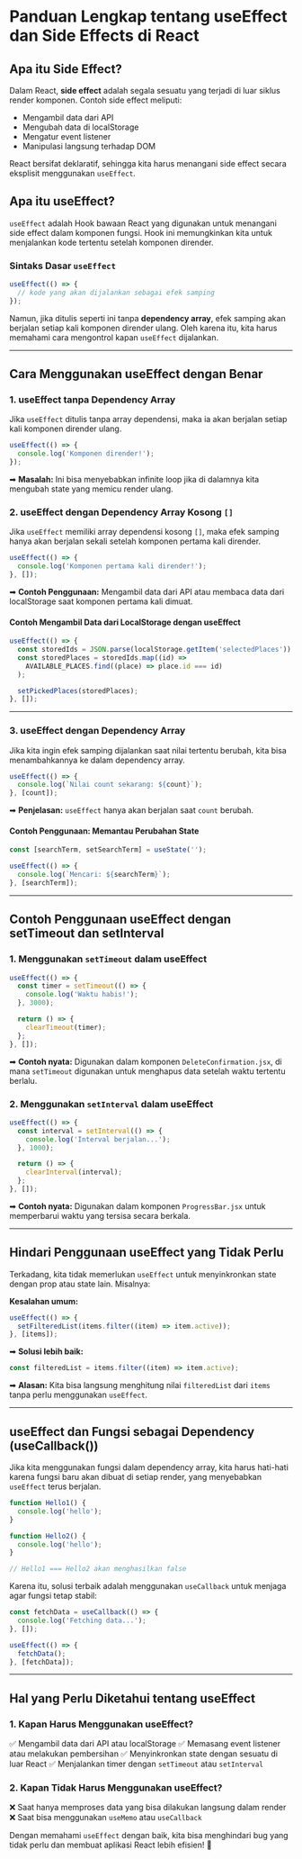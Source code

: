 # Panduan Lengkap tentang useEffect dan Side Effects di React

## Apa itu Side Effect?

Dalam React, **side effect** adalah segala sesuatu yang terjadi di luar siklus render
komponen. Contoh side effect meliputi:

- Mengambil data dari API
- Mengubah data di localStorage
- Mengatur event listener
- Manipulasi langsung terhadap DOM

React bersifat deklaratif, sehingga kita harus menangani side effect secara eksplisit
menggunakan `useEffect`.

## Apa itu useEffect?

`useEffect` adalah Hook bawaan React yang digunakan untuk menangani side effect dalam
komponen fungsi. Hook ini memungkinkan kita untuk menjalankan kode tertentu setelah
komponen dirender.

### Sintaks Dasar `useEffect`

```javascript
useEffect(() => {
  // kode yang akan dijalankan sebagai efek samping
});
```

Namun, jika ditulis seperti ini tanpa **dependency array**, efek samping akan
berjalan setiap kali komponen dirender ulang. Oleh karena itu, kita harus memahami
cara mengontrol kapan `useEffect` dijalankan.

---

## Cara Menggunakan useEffect dengan Benar

### 1. useEffect tanpa Dependency Array

Jika `useEffect` ditulis tanpa array dependensi, maka ia akan berjalan setiap kali
komponen dirender ulang.

```javascript
useEffect(() => {
  console.log('Komponen dirender!');
});
```

➡ **Masalah:** Ini bisa menyebabkan infinite loop jika di dalamnya kita mengubah
state yang memicu render ulang.

### 2. useEffect dengan Dependency Array Kosong `[]`

Jika `useEffect` memiliki array dependensi kosong `[]`, maka efek samping hanya akan
berjalan sekali setelah komponen pertama kali dirender.

```javascript
useEffect(() => {
  console.log('Komponen pertama kali dirender!');
}, []);
```

➡ **Contoh Penggunaan:** Mengambil data dari API atau membaca data dari localStorage
saat komponen pertama kali dimuat.

#### Contoh Mengambil Data dari LocalStorage dengan useEffect

```javascript
useEffect(() => {
  const storedIds = JSON.parse(localStorage.getItem('selectedPlaces')) || [];
  const storedPlaces = storedIds.map((id) =>
    AVAILABLE_PLACES.find((place) => place.id === id)
  );

  setPickedPlaces(storedPlaces);
}, []);
```

---

### 3. useEffect dengan Dependency Array

Jika kita ingin efek samping dijalankan saat nilai tertentu berubah, kita bisa
menambahkannya ke dalam dependency array.

```javascript
useEffect(() => {
  console.log(`Nilai count sekarang: ${count}`);
}, [count]);
```

➡ **Penjelasan:** `useEffect` hanya akan berjalan saat `count` berubah.

#### Contoh Penggunaan: Memantau Perubahan State

```javascript
const [searchTerm, setSearchTerm] = useState('');

useEffect(() => {
  console.log(`Mencari: ${searchTerm}`);
}, [searchTerm]);
```

---

## Contoh Penggunaan useEffect dengan setTimeout dan setInterval

### 1. Menggunakan `setTimeout` dalam useEffect

```javascript
useEffect(() => {
  const timer = setTimeout(() => {
    console.log('Waktu habis!');
  }, 3000);

  return () => {
    clearTimeout(timer);
  };
}, []);
```

➡ **Contoh nyata:** Digunakan dalam komponen `DeleteConfirmation.jsx`, di mana
`setTimeout` digunakan untuk menghapus data setelah waktu tertentu berlalu.

### 2. Menggunakan `setInterval` dalam useEffect

```javascript
useEffect(() => {
  const interval = setInterval(() => {
    console.log('Interval berjalan...');
  }, 1000);

  return () => {
    clearInterval(interval);
  };
}, []);
```

➡ **Contoh nyata:** Digunakan dalam komponen `ProgressBar.jsx` untuk memperbarui
waktu yang tersisa secara berkala.

---

## Hindari Penggunaan useEffect yang Tidak Perlu

Terkadang, kita tidak memerlukan `useEffect` untuk menyinkronkan state dengan prop
atau state lain. Misalnya:

**Kesalahan umum:**

```javascript
useEffect(() => {
  setFilteredList(items.filter((item) => item.active));
}, [items]);
```

➡ **Solusi lebih baik:**

```javascript
const filteredList = items.filter((item) => item.active);
```

➡ **Alasan:** Kita bisa langsung menghitung nilai `filteredList` dari `items` tanpa
perlu menggunakan `useEffect`.

---

## useEffect dan Fungsi sebagai Dependency (useCallback())

Jika kita menggunakan fungsi dalam dependency array, kita harus hati-hati karena
fungsi baru akan dibuat di setiap render, yang menyebabkan `useEffect` terus
berjalan.

```javascript
function Hello1() {
  console.log('hello');
}

function Hello2() {
  console.log('hello');
}

// Hello1 === Hello2 akan menghasilkan false
```

Karena itu, solusi terbaik adalah menggunakan `useCallback` untuk menjaga agar fungsi
tetap stabil:

```javascript
const fetchData = useCallback(() => {
  console.log('Fetching data...');
}, []);

useEffect(() => {
  fetchData();
}, [fetchData]);
```

---

## Hal yang Perlu Diketahui tentang useEffect

### 1. Kapan Harus Menggunakan useEffect?

✅ Mengambil data dari API atau localStorage ✅ Memasang event listener atau
melakukan pembersihan ✅ Menyinkronkan state dengan sesuatu di luar React ✅
Menjalankan timer dengan `setTimeout` atau `setInterval`

### 2. Kapan **Tidak** Harus Menggunakan useEffect?

❌ Saat hanya memproses data yang bisa dilakukan langsung dalam render ❌ Saat bisa
menggunakan `useMemo` atau `useCallback`

Dengan memahami `useEffect` dengan baik, kita bisa menghindari bug yang tidak perlu
dan membuat aplikasi React lebih efisien! 🚀
